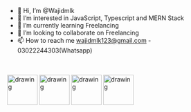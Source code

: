 - 👋 Hi, I’m @Wajidmlk
- 👀 I’m interested in JavaScript, Typescript and MERN Stack
- 🌱 I’m currently learning Freelancing
- 💞️ I’m looking to collaborate on Freelancing
- 📫 How to reach me wajidmlk123@gmail.com - 03022244303(Whatsapp) 
<br ><br ><br >
<div>
  <img src="https://cdn.icon-icons.com/icons2/2415/PNG/512/mongodb_original_logo_icon_146424.png" alt="drawing" width="70"/>
  <img src="https://www.nextontop.com/assets/img/services/web/expressjs.svg" alt="drawing" width="70"/>
  <img src="https://user-images.githubusercontent.com/77168413/204446862-1f8119cd-23b8-4c5a-99d4-2119598c21d9.png" alt="drawing" width="70"/>
  <img src="https://cdn-icons-png.flaticon.com/512/5968/5968322.png" alt="drawing" width="70"/>
</div>
<!---
Wajidmlk/Wajidmlk is a ✨ special ✨ repository because its `README.md` (this file) appears on your GitHub profile.
You can click the Preview link to take a look at your changes.
--->
